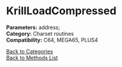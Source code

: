 # KrillLoadCompressed

**Parameters:** address;  
**Category:** Charset routines  
**Compatibility:** C64, MEGA65, PLUS4  


[Back to Categories](../categories/charset_routines.md)  
[Back to Methods List](../../SUMMARY.md)
